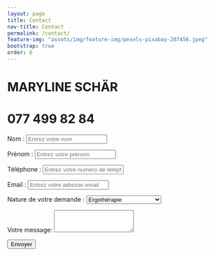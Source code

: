 ```yaml
---
layout: page
title: Contact
nav-title: Contact
permalink: /contact/
feature-img: "assets/img/feature-img/pexels-pixabay-207456.jpeg"
bootstrap: true   
order: 6
---
```


# MARYLINE SCHÄR
# 077 499 82 84

<form accept-charset="UTF-8" action="https://getform.io/f/608e2bb5-5d31-4a28-80b3-7e6d226c5969" method="POST" enctype="multipart/form-data" target="_blank">
          <p>
          <div class="form-group">
            <label for="inputSurname">Nom :</label>
            <input type="text" name="surname" class="form-control col-xs-4" id="prenom" placeholder="Entrez votre nom" required="required">
          </div>
      </p>
      <p>
         <div class="form-group">
            <label for="inputName">Prénom :</label>
            <input type="text" name="name" class="form-control col-xs-4" id="surname" placeholder="Entrez votre prénom" required="required">
          </div>
      </p>
          <p>
          <div class="form-group">
            <label for="inputPhone" required="required">Téléphone :</label>
            <input type="text" name="telephone" required="required" class="form-control" id="telephone" aria-describedby="phoneHelp" placeholder="Entrez votre numéro de téléphone">
          </div> 
          </p>
          <p>
          <div class="form-group">
            <label for="iInputEmail" required="required">Email :</label>
            <input type="email" name="email" required="required" class="form-control" id="email" aria-describedby="emailHelp" placeholder="Entrez votre adresse email">
          </div> 
          </p>
      <p>
          <div class="form-group">
            <label for="exampleFormControlSelect1">Nature de votre demande :</label>
            <select class="form-control" id="nature-du-contact" name="nature-du-contact" required="required">
              <option>Ergothérapie</option>
              <option>Aménagement d'intérieur</option>
              <option>Nordic Walking</option>
            </select>
          </div>
      </p>
      <p>
          <div class="form-group">
            <label class="mr-2">Votre message:</label>
            <textarea class="form-control" name="message" id="message" required="required" rows="3"></textarea>
          </div>
      </p>
          <input type="hidden" id="captchaResponse" name="g-recaptcha-response">
          <button type="submit" class="btn btn-primary">Envoyer</button>
         
</form>
